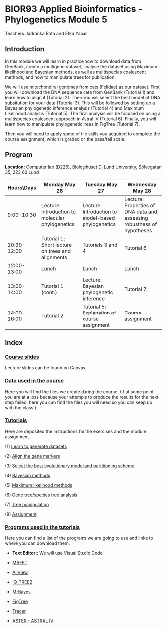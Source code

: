 
# **BIOR93 Applied Bioinformatics - Phylogenetics Module 5**

Teachers Jadranka Rota and Etka Yapar

## **Introduction**

In this module we will learn in practice how to download data from GenBank, create a multigene dataset, analyse the dataset using Maximum likelihood and Bayesian methods, as well as multispecies coalescent methods, and how to manipulate trees for publication.

We will use mitochondiral genomes from cats (Felidae) as our dataset. First you will download the DNA sequence data from GenBank (Tutorial 1) and learn how to align it (Tutorial 2). Then you will select the best model of DNA subsitution for your data (Tutorial 3). This will be followed by setting up a Bayesian phylogenetic inference analysis (Tutorial 4) and Maximum Likelihood analysis (Tutorial 5). The final analysis will be focused on using a multispecies coalescent approach in Astral IV (Tutorial 6). Finally, you will learn how to manipulate phylogenetic trees in FigTree (Tutorial 7).

Then you will need to apply some of the skills you acquired to complete the course assignment, which is graded on the pass/fail scale.

## **Program**

**Location:** Computer lab (D226), Biologihuset D, Lund University, Sölvegatan 35, 223 62 Lund


| Hours\Days  | Monday May 26                                           | Tuesday May 27                                   | Wednesday May 28                                                          |
|-------------|----------------------------------------------------------|----------------------------------------------------|------------------------------------------------------------------------|
| 9:00-10:30  | Lecture: Introduction to molecular phylogenetics         | Lecture: Introduction to model-based phylogenetics | Lecture: Properties of DNA data and assessing robustness of hypotheses |
| 10:30-12:00 | Tutorial 1; Short lecture on trees and alignments        | Tutorials 3 and 4                                  | Tutorial 6                                                             |
| 12:00-13:00 | Lunch                                                    | Lunch                                              | Lunch                                                                  |
| 13:00-14:00 | Tutorial 1 (cont.)                                       | Lecture: Bayesian phylogenetic inference           | Tutorial 7                                                     |
| 14:00-16:00 | Tutorial 2                                               | Tutorial 5; Explanation of course assignment       | Course assignment                                         |





## **Index**

### [Course slides](./Lectures/)

Lecture slides can be found on Canvas.


### [Data used in the course](./Data/)

Here you will find the files we create during the course. (If at some point you are at a loss because your attempts to produce the results for the next step failed, here you can find the files you will need so you can keep up with the class.)


### [Tutorials](./Tutorials/)

Here are deposited the instructions for the exercises and the module assignment.


 (1) [Learn to generate datasets](./Tutorials/DatasetManipulation/)
	
 (2) [Align the gene markers](./Tutorials/Alignments/)
 
 (3) [Select the best evolutionary model and partitioning scheme](./Tutorials/ModelSelection/)
 
 (4) [Bayesian methods](./Tutorials/BayesianInference/)

 (5) [Maximum likelihood methods](./Tutorials/MaximumLikelihood/)
 
 (6) [Gene tree/species tree analysis](./Tutorials/ASTRAL/)
 
 (7) [Tree manipulation](./Tutorials/TreeManipulation/)
 
 (8) [Assignment](./Tutorials/Assignment)
 


### [Programs used in the tutorials](./Software/)

Here you can find a list of the programs we are going to use and links to where you can download them.
 
 * **Text Editor:**: We will use Visual Studio Code

 * [MAFFT](https://mafft.cbrc.jp/alignment/software/)

 * [AliView](http://www.ormbunkar.se/aliview/downloads/)

 * [IQ-TREE2](http://www.iqtree.org/)
 
 * [MrBayes](http://nbisweden.github.io/MrBayes/)
	
 * [FigTree](http://tree.bio.ed.ac.uk/software/figtree/)

 * [Tracer](https://github.com/beast-dev/tracer/releases/tag/v1.7.1)
 
 * [ASTER - ASTRAL IV](https://github.com/chaoszhang/ASTER)

